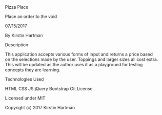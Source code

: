 Pizza Place

Place an order to the void

07/15/2017

By Kirstin Hartman

Description

This application accepts various forms of input and returns a price based on the selections made by the user. Toppings and larger sizes all cost extra. This will be updated as the author uses it as a playground for testing concepts they are learning.

Technologies Used

HTML
CSS
JS
jQuery
Bootstrap
Git
License

Licensed under MIT

Copyright (c) 2017 Kirstin Hartman
